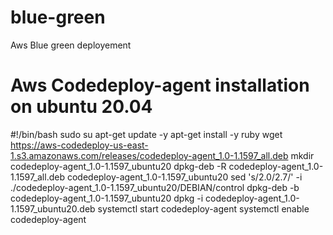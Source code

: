 # blue-green
Aws Blue green deployement

# Aws Codedeploy-agent installation on ubuntu 20.04
#!/bin/bash
sudo su
apt-get update -y
apt-get install -y ruby
wget https://aws-codedeploy-us-east-1.s3.amazonaws.com/releases/codedeploy-agent_1.0-1.1597_all.deb
mkdir codedeploy-agent_1.0-1.1597_ubuntu20
dpkg-deb -R codedeploy-agent_1.0-1.1597_all.deb codedeploy-agent_1.0-1.1597_ubuntu20
sed 's/2.0/2.7/' -i ./codedeploy-agent_1.0-1.1597_ubuntu20/DEBIAN/control
dpkg-deb -b codedeploy-agent_1.0-1.1597_ubuntu20
dpkg -i codedeploy-agent_1.0-1.1597_ubuntu20.deb
systemctl start codedeploy-agent
systemctl enable codedeploy-agent
